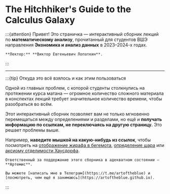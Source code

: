 # The Hitchhiker's Guide to the Calculus Galaxy

:::{attention}
Привет! Это страничка — интерактивный сборник лекций по **математическому анализу**, прочитанный для студентов ВШЭ направления **Экономика и анализ данных** в 2023–2024-х годах.

```{tip} Человек, благодаря которому это всё существует
**Лектор:** **Виктор Евгеньевич Лопаткин**.
```
:::

---

:::{tip} Откуда это всё взялось и как этим пользоваться

Одной из главных проблем, с которой студенты столкнулись на протяжении курса матана — огромное количество сложного материала в конспектах лекций требует значительное количество времени, чтобы разобраться во всём.

Этот интерактивный сборник позволяет вам не только мгновенно перемещаться между определениями и разделами, но ещё и **получать информацию по ссылкам, не переключаясь на другую страницу.** Это решает проблемы выше.

Например, **наведите мышкой на какую-нибудь из ссылок**, чтобы посмотреть на [отображение жирафа в бегемота](#deff1), [определение шара](#ball) или [аксиому отделимости Хаусдорфа](#metric=hausdorff).

```{important} 
Ответственный за поддержание этого сборника в адекватном состоянии — **Артемис**. 

Вы можете [написать мне в Телеграм](https://t.me/artoftheblue) и [посмотреть, чем ещё я занимаюсь](https://artoftheblue.github.io).
```

:::